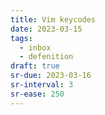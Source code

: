 ```yaml
---
title: Vim keycodes
date: 2023-03-15
tags:
  - inbox
  - defenition
draft: true
sr-due: 2023-03-16
sr-interval: 3
sr-ease: 250
---
```

